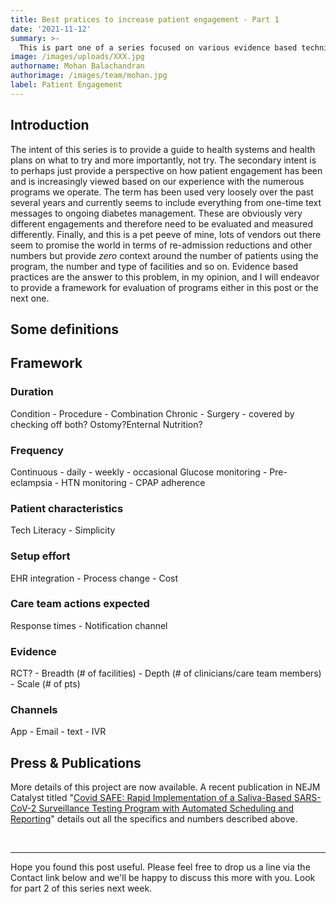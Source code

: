 ```yaml
---
title: Best pratices to increase patient engagement - Part 1
date: '2021-11-12'
summary: >-
  This is part one of a series focused on various evidence based techniques to increase patient engagement. The content in these posts are based on learnings from roughly 300 programs that have been managed by Way to Health across multiple clinical conditions and procedures. This series will provide examples and references whenever possible. This particular post will provide a high-level overview and framework for patient engagement projects and also provide some case study highlights.
image: /images/uploads/XXX.jpg
authorname: Mohan Balachandran
authorimage: /images/team/mohan.jpg
label: Patient Engagement
---
```


## Introduction
The intent of this series is to provide a guide to health systems and health plans on what to try and more importantly, not try. The secondary intent is to perhaps just provide a perspective on how patient engagement has been and is increasingly viewed based on our experience with the numerous programs we operate. The term has been used very loosely over the past several years and currently seems to include everything from one-time text messages to ongoing diabetes management. These are obviously very different engagements and therefore need to be evaluated and measured differently. Finally, and this is a pet peeve of mine, lots of vendors out there seem to promise the world in terms of re-admission reductions and other numbers but provide *zero* context around the number of patients using the program, the number and type of facilities and so on. Evidence based practices are the answer to this problem, in my opinion, and I will endeavor to provide a framework for evaluation of programs either in this post or the next one.

## Some definitions



## Framework

### Duration
Condition - Procedure - Combination
Chronic - Surgery - covered by checking off both? Ostomy?Enternal Nutrition?

### Frequency
Continuous - daily - weekly - occasional
Glucose monitoring - Pre-eclampsia - HTN monitoring - CPAP adherence

### Patient characteristics
Tech Literacy - Simplicity

### Setup effort
EHR integration - Process change - Cost

### Care team actions expected
Response times - Notification channel

### Evidence
RCT? - Breadth (# of facilities) - Depth (# of clinicians/care team members) - Scale (# of pts)


### Channels
App - Email - text - IVR


## Press & Publications

More details of this project are now available. A recent publication in NEJM Catalyst titled "[Covid SAFE: Rapid Implementation of a Saliva-Based SARS-CoV-2 Surveillance Testing Program with Automated Scheduling and Reporting](https://catalyst.nejm.org/doi/full/10.1056/CAT.21.0014)" details out all the specifics and numbers described above. 

<br/> <hr/>
Hope you found this post useful. Please feel free to drop us a line via the Contact link below and we'll be happy to discuss this more with you. Look for part 2 of this series next week. 